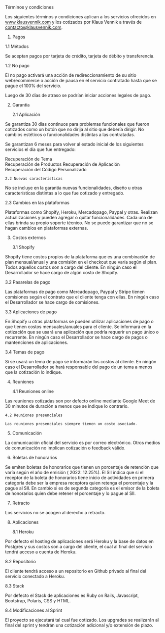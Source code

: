 Términos  y condiciones

Los siguientes términos y condiciones aplican a los servicios ofrecidos en www.klausvennik.com y los cotizados por Klaus Vennik a través de contacto@klausvennik.com. 


1. Pagos


1.1 Métodos

Se aceptan pagos por tarjeta de crédito, tarjeta de débito y transferencia.

1.2 No pago
		
El no pago activará una acción de redireccionamiento de su sitio web/ecommerce  o acción de pausa en el servicio contratado hasta que se pague el 100% del servicio.  

Luego de 30 días de atraso se podrían iniciar acciones legales de pago. 
	
2. Garantía 

	2.1 Aplicación


Se garantiza 30 días continuos para problemas funcionales que fueron cotizados como un botón que no dirija al sitio que debería dirigir. No cambios estéticos o funcionalidades distintas a las contratadas.

Se garantizan 6 meses para volver al estado inicial de los siguientes servicios el día que fue entregado:

Recuperación de Tema  
Recuperación de Productos 
Recuperación de Aplicación  
Recuperación del Código Personalizado


	2.2 Nuevas características

No se incluye en la garantía nuevas funcionalidades, diseño u otras características distintas a lo que fue cotizado y entregado. 

2.3 Cambios en las plataformas


Plataformas como Shopify, Heroku, Mercadopago, Paypal y otras. Realizan actualizaciones y pueden agregar o quitar funcionalidades. Cada una de ellas brinda su propio soporte técnico. No se puede garantizar que no se hagan cambios en plataformas externas. 



3. Costos externos

	3.1 Shopify 
	
Shopify tiene costos propios de la plataforma que es una combinación de plan mensual/anual y una comisión en el checkout que varía según el plan. Todos aquellos costos son a cargo del cliente. En ningún caso el Desarrollador se hace cargo de algún costo de Shopify. 

3.2 Pasarelas de pago

Las plataformas de pago como Mercadopago, Paypal y Stripe tienen comisiones según el contrato que el cliente tenga con ellas. En ningún caso el Desarrollador se hace cargo de comisiones. 

3.3 Aplicaciones de pago 

En Shopify u otras plataformas se pueden utilizar aplicaciones de pago o que tienen costos mensuales/anuales para el cliente. Se informará en la cotización que se usará una aplicación que podría requerir un pago único o recurrente. En ningún caso el Desarrollador se hace cargo de pagos o mantenciones de aplicaciones. 
 
3.4 Temas de pago

Si se usará un tema de pago se informarán los costos al cliente. En ningún caso el Desarrollador se hará responsable del pago de un tema a menos que la cotización lo indique. 


4. Reuniones 

	4.1 Reuniones online

Las reuniones cotizadas son por defecto online mediante Google Meet de 30 minutos de duración a menos que se indique lo contrario.  

	4.2 Reuniones presenciales

	Las reuniones presenciales siempre tienen un costo asociado. 


5. Comunicación

La comunicación oficial del servicio es por correo electrónico. Otros medios de comunicación no implican cotización o feedback válido. 

6. Boletas de honorarios 

Se emiten boletas de honorarios que tienen un porcentaje de retención que varía según el año de emisión ( 2022: 12.25%). El SII indica que si el receptor de la boleta de honorarios tiene inicio de actividades en primera categoría debe ser la empresa receptora quien retenga el porcentaje y la pague al SII. En cambio si es de segunda categoría es el emisor de la boleta de honorarios quien debe retener el porcentaje y lo pague al SII. 

7. Retracto 

Los servicios no se acogen al derecho a retracto.

	
8. Aplicaciones

	8.1 Heroku

Por defecto el hosting de aplicaciones será Heroku y la base de datos en Postgres  y sus costos son a cargo del cliente, el cual al final del servicio tendrá acceso a cuenta de Heroku. 

8.2 Repositorio

El cliente tendrá acceso a un repositorio en Github privado al final del servicio conectado a Heroku.  

8.3 Stack

Por defecto el Stack de aplicaciones es Ruby on Rails, Javascript, Bootstrap, Polaris, CSS y HTML. 

8.4 Modificaciones al Sprint

El proyecto se ejecutará tal cual fue cotizado. Los upgrades se realizarán al final del sprint y tendrán una cotización adicional y/o extensión de plazo. 


